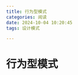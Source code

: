 ```yaml
---
title: 行为型模式
categories: 阅读
date: 2024-10-04 10:20:45
tags: 设计模式

---
```


# **行为型模式**

<!--more-->